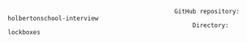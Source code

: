                                                   GitHub repository: holbertonschool-interview
                                                       Directory: lockboxes
